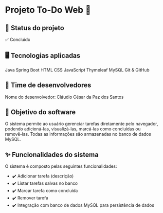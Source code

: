 # Projeto To-Do Web 📝

## 📌 Status do projeto

✅ Concluído

## 🖥️ Tecnologias aplicadas

Java
Spring Boot
HTML
CSS
JavaScript
Thymeleaf
MySQL
Git & GitHub

## 👥 Time de desenvolvedores
Nome do desenvolvedor: Cláudio César da Paz dos Santos

## 🎯 Objetivo do software
O sistema permite ao usuário gerenciar tarefas diretamente pelo navegador, podendo adicioná-las, visualizá-las, marcá-las como concluídas ou removê-las. Todas as informações são armazenadas no banco de dados MySQL.

## ✨ Funcionalidades do sistema
O sistema é composto pelas seguintes funcionalidades:
- ✔️ Adicionar tarefa (descrição)
- ✔️ Listar tarefas salvas no banco
- ✔️ Marcar tarefa como concluída
- ✔️ Remover tarefa
- ✔️ Integração com banco de dados MySQL para persistência de dados
